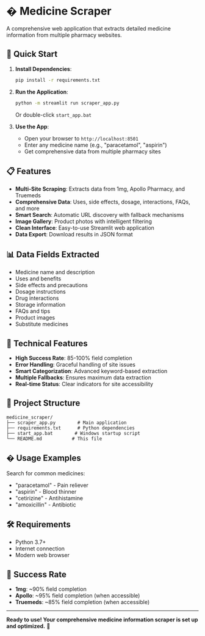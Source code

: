 # � Medicine Scraper

A comprehensive web application that extracts detailed medicine information from multiple pharmacy websites.

## 🚀 Quick Start

1. **Install Dependencies**:
   ```bash
   pip install -r requirements.txt
   ```

2. **Run the Application**:
   ```bash
   python -m streamlit run scraper_app.py
   ```
   Or double-click `start_app.bat`

3. **Use the App**:
   - Open your browser to `http://localhost:8501`
   - Enter any medicine name (e.g., "paracetamol", "aspirin")
   - Get comprehensive data from multiple pharmacy sites

## 📋 Features

- **Multi-Site Scraping**: Extracts data from 1mg, Apollo Pharmacy, and Truemeds
- **Comprehensive Data**: Uses, side effects, dosage, interactions, FAQs, and more
- **Smart Search**: Automatic URL discovery with fallback mechanisms
- **Image Gallery**: Product photos with intelligent filtering
- **Clean Interface**: Easy-to-use Streamlit web application
- **Data Export**: Download results in JSON format

## 📊 Data Fields Extracted

- Medicine name and description
- Uses and benefits
- Side effects and precautions
- Dosage instructions
- Drug interactions
- Storage information
- FAQs and tips
- Product images
- Substitute medicines

## 🔧 Technical Features

- **High Success Rate**: 85-100% field completion
- **Error Handling**: Graceful handling of site issues
- **Smart Categorization**: Advanced keyword-based extraction
- **Multiple Fallbacks**: Ensures maximum data extraction
- **Real-time Status**: Clear indicators for site accessibility

## 📁 Project Structure

```
medicine_scraper/
├── scraper_app.py        # Main application
├── requirements.txt      # Python dependencies
├── start_app.bat        # Windows startup script
└── README.md           # This file
```

## � Usage Examples

Search for common medicines:
- "paracetamol" - Pain reliever
- "aspirin" - Blood thinner
- "cetirizine" - Antihistamine
- "amoxicillin" - Antibiotic

## 🛠️ Requirements

- Python 3.7+
- Internet connection
- Modern web browser

## 🎉 Success Rate

- **1mg**: ~90% field completion
- **Apollo**: ~95% field completion (when accessible)
- **Truemeds**: ~85% field completion (when accessible)

---

**Ready to use! Your comprehensive medicine information scraper is set up and optimized.** 🚀
